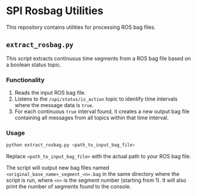 # SPI Rosbag Utilities

This repository contains utilities for processing ROS bag files.

## `extract_rosbag.py`

This script extracts continuous time segments from a ROS bag file based on a boolean status topic.

### Functionality

1.  Reads the input ROS bag file.
2.  Listens to the `/upi/status/is_action` topic to identify time intervals where the message data is `true`.
3.  For each continuous `true` interval found, it creates a new output bag file containing all messages from all topics within that time interval.

### Usage

```bash
python extract_rosbag.py <path_to_input_bag_file>
```

Replace `<path_to_input_bag_file>` with the actual path to your ROS bag file.

The script will output new bag files named `<original_base_name>_segment_<n>.bag` in the same directory where the script is run, where `<n>` is the segment number (starting from 1). It will also print the number of segments found to the console. 
